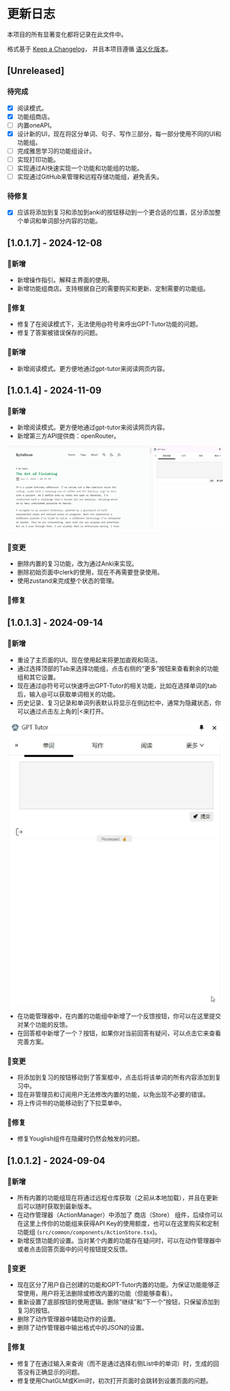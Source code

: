 # 更新日志

本项目的所有显著变化都将记录在此文件中。

格式基于 [Keep a Changelog](https://keepachangelog.com/zh-CN/1.0.0/)，
并且本项目遵循 [语义化版本](https://semver.org/lang/zh-CN/)。

## [Unreleased]

### 待完成
- [x] 阅读模式。
- [x] 功能组商店。
- [ ] 内置oneAPI。
- [x] 设计新的UI，现在将区分单词、句子、写作三部分，每一部分使用不同的UI和功能组。
- [ ] 完成雅思学习的功能组设计。
- [ ] 实现打印功能。
- [ ] 实现通过AI快速实现一个功能和功能组的功能。
- [ ] 实现通过GitHub来管理和远程存储功能组，避免丢失。

### 待修复
- [x] 应该将添加到复习和添加到anki的按钮移动到一个更合适的位置，区分添加整个单词和单词部分内容的功能。


## [1.0.1.7] - 2024-12-08

### 🎉新增

- 新增操作指引。解释主界面的使用。
- 新增功能组商店。支持根据自己的需要购买和更新、定制需要的功能组。

### 🐛修复
- 修复了在阅读模式下，无法使用@符号来呼出GPT-Tutor功能的问题。
- 修复了答案被错误保存的问题。

### 🎉新增
- 新增阅读模式。更方便地通过gpt-tutor来阅读网页内容。

## [1.0.1.4] - 2024-11-09

### 🎉新增
- 新增阅读模式。更方便地通过gpt-tutor来阅读网页内容。
- 新增第三方API提供商：openRouter。

![alt text](readingMode_1.gif)

### 🔄变更
- 删除内置的复习功能，改为通过Anki来实现。
- 删除初始页面中clerk的使用，现在不再需要登录使用。
- 使用zustand来完成整个状态的管理。

### 🐛修复


## [1.0.1.3] - 2024-09-14

### 🎉新增
- 重设了主页面的UI。现在使用起来将更加直观和简洁。
- 通过选择顶部的Tab来选择功能组，点击右侧的“更多”按钮来查看剩余的功能组和其它设置。
- 现在通过@符号可以快速呼出GPT-Tutor的相关功能，比如在选择单词的tab后，输入@可以获取单词相关的功能。
- 历史记录、复习记录和单词列表默认将显示在侧边栏中，通常为隐藏状态，你可以通过点击左上角的|<来打开。

![alt text](8.gif)

- 在功能管理器中，在内置的功能组中新增了一个反馈按钮，你可以在这里提交对某个功能的反馈。
- 在回答框中新增了一个？按钮，如果你对当前回答有疑问，可以点击它来查看完善方案。

### 🔄变更
- 将添加到复习的按钮移动到了答案框中，点击后将该单词的所有内容添加到复习中。
- 现在非管理员和订阅用户无法修改内置的功能，以免出现不必要的错误。
- 将上传词书的功能移动到了下拉菜单中。

### 🐛修复
- 修复Youglish组件在隐藏时仍然会触发的问题。




## [1.0.1.2] - 2024-09-04

### 🎉新增
- 所有内置的功能组现在将通过远程仓库获取（之前从本地加载），并且在更新后可以随时获取到最新版本。
- 在动作管理器（ActionManager）中添加了 商店（Store） 组件，后续你可以在这里上传你的功能组来获得API Key的使用额度，也可以在这里购买和定制功能组 (`src/common/components/ActionStore.tsx`)。
- 新增反馈功能的设置。当对某个内置的功能存在疑问时，可以在动作管理器中或者点击回答页面中的问号按钮提交反馈。

### 🔄变更
- 现在区分了用户自己创建的功能和GPT-Tutor内置的功能。为保证功能能够正常使用，用户将无法删除或修改内置的功能（但能够查看）。
- 重新设置了底部按钮的使用逻辑。删除“继续”和“下一个”按钮，只保留添加到复习的按钮。
- 删除了动作管理器中辅助动作的设置。
- 删除了动作管理器中输出格式中的JSON的设置。

### 🐛修复
- 修复了在通过输入来查询（而不是通过选择右侧List中的单词）时，生成的回答没有正确显示的问题。
- 修复使用ChatGLM或Kimi时，初次打开页面时会跳转到设置页面的问题。
